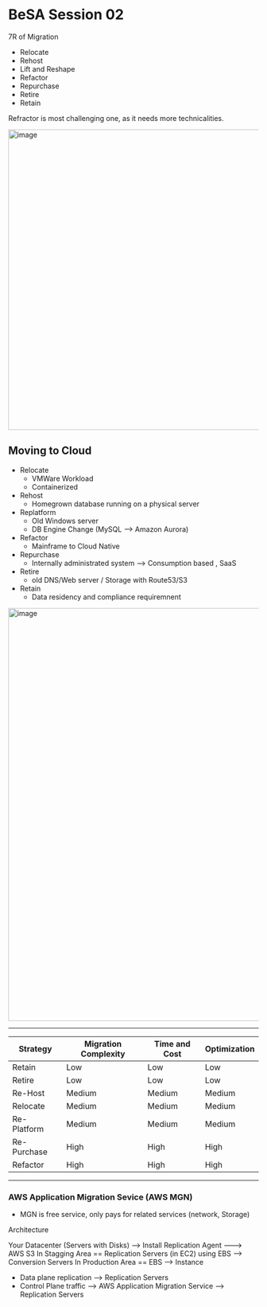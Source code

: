 # BeSA  Session 02

7R of Migration 
- Relocate 
- Rehost
- Lift and Reshape
- Refactor
- Repurchase
- Retire
- Retain

Refractor  is most challenging one, as it needs more technicalities.

<img width="1098" height="604" alt="image" src="https://github.com/user-attachments/assets/2f3347ac-cd2d-407e-9007-85b7c038900b" />



## Moving to Cloud 
- Relocate 
  - VMWare Workload 
  - Containerized
- Rehost
  - Homegrown database running on a physical server
- Replatform
  - Old Windows server
  - DB Engine Change (MySQL --> Amazon Aurora)
- Refactor 
  - Mainframe to Cloud Native 
- Repurchase
  - Internally administrated system --> Consumption based , SaaS
- Retire
  - old DNS/Web server / Storage with Route53/S3
- Retain 
  - Data residency and compliance requiremnent
 
<img width="1516" height="830" alt="image" src="https://github.com/user-attachments/assets/7395fba4-b867-446a-be80-d806d93e195b" />

---

| Strategy | Migration Complexity | Time and Cost | Optimization | 
| --- | --- | --- | --- | 
| Retain | Low | Low | Low | 
| Retire | Low | Low | Low |
| Re-Host | Medium | Medium | Medium |
| Relocate | Medium | Medium | Medium |
| Re-Platform | Medium | Medium | Medium |
| Re-Purchase | High | High | High |
| Refactor | High | High | High |


---

### AWS Application Migration Sevice (AWS MGN)


- MGN is free service, only pays for related services (network, Storage)

Architecture 

Your Datacenter (Servers with Disks) --> Install Replication Agent  ---> AWS S3 
In Stagging Area == Replication Servers (in EC2) using EBS  --> Conversion Servers 
In Production Area ==  EBS --> Instance
- Data plane replication --> Replication Servers 
- Control Plane traffic --> AWS Application Migration Service --> Replication Servers


 